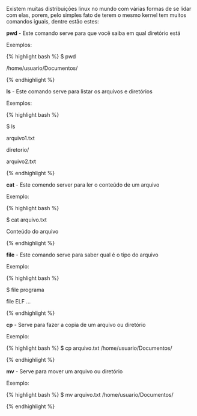 Existem muitas distribuições linux no mundo com várias formas de se lidar com elas, porem, pelo simples fato de terem o mesmo kernel tem muitos comandos iguais, dentre estão estes:

**pwd** - Este comando serve para que você saiba em qual diretório está

Exemplos: 

{% highlight bash %}
$ pwd

/home/usuario/Documentos/

{% endhighlight %}

**ls** - Este comando serve para listar os arquivos e diretórios

Exemplos:

{% highlight bash %}

$ ls

arquivo1.txt

diretorio/

arquivo2.txt

{% endhighlight %}

**cat** - Este comendo server para ler o conteúdo de um arquivo

Exemplo:

{% highlight bash %}

$ cat arquivo.txt

Conteúdo do arquivo

{% endhighlight %}

**file** - Este comando serve para saber qual é o tipo do arquivo

Exemplo: 

{% highlight bash %}

$ file programa

file ELF ...

{% endhighlight %}	

**cp** - Serve para fazer a copia de um arquivo ou diretório

Exemplo:

{% highlight bash %}
$ cp arquivo.txt /home/usuario/Documentos/

{% endhighlight %}

**mv** - Serve para mover um arquivo ou diretório

Exemplo:

{% highlight bash %}
$ mv arquivo.txt /home/usuario/Documentos/

{% endhighlight %}
